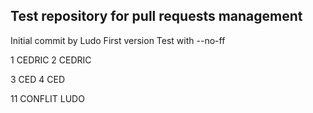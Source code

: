 ## Test repository for pull requests management

Initial commit by Ludo
First version
Test with --no-ff


1 CEDRIC
2 CEDRIC

3 CED
4 CED

11 CONFLIT LUDO
